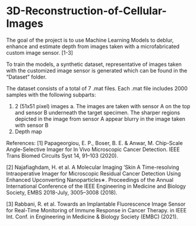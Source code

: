 # 3D-Reconstruction-of-Cellular-Images
The goal of the project is to use Machine Learning Models to deblur, enhance and estimate depth from images taken with a microfabricated custom image sensor. [1-3]

To train the models, a synthetic dataset, representative of images taken with the customized image sensor is generated which can be found in the “Dataset” folder.

The dataset consists of a total of 7 .mat files.
Each .mat file includes 2000 samples with the following subparts:
1.	2 (51x51 pixel) images
a.	The images are taken with sensor A on the top and sensor B underneath the target specimen. The sharper regions depicted in the image from sensor A appear blurry in the image taken with sensor B 
2.	Depth map





References:
[1] 	Papageorgiou, E. P., Boser, B. E. & Anwar, M. Chip-Scale Angle-Selective Imager for In Vivo Microscopic Cancer Detection. IEEE Trans Biomed Circuits Syst 14, 91–103 (2020).

[2] 	Najafiaghdam, H. et al. A Molecular Imaging ’Skin A Time-resolving Intraoperative Imager for Microscopic Residual Cancer Detection Using Enhanced Upconverting Nanoparticles∗. Proceedings of the Annual International Conference of the IEEE Engineering in Medicine and Biology Society, EMBS 2018-July, 3005–3008 (2018).

[3]	Rabbani, R. et al. Towards an Implantable Fluorescence Image Sensor for Real-Time Monitoring of Immune Response in Cancer Therapy. in IEEE Int. Conf. in Engineering in Medicine & Biology Society (EMBC) (2021).
